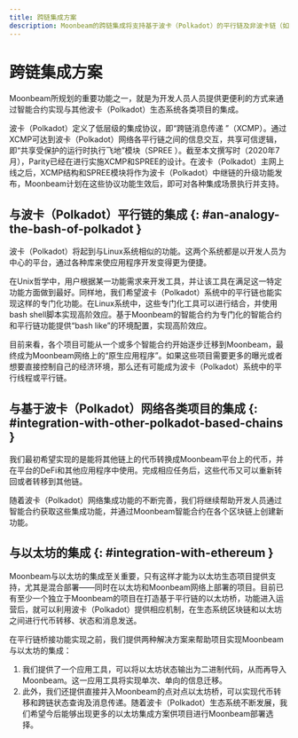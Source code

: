 ```yaml
---
title: 跨链集成方案
description: Moonbeam的跨链集成将支持基于波卡（Polkadot）的平行链及非波卡链（如以太坊）。
---
```


# 跨链集成方案

Moonbeam所规划的重要功能之一，就是为开发人员人员提供更便利的方式来通过智能合约实现与其他波卡（Polkadot）生态系统各类项目的集成。

波卡（Polkadot）定义了低层级的集成协议，即“跨链消息传递 ”（XCMP）。通过 XCMP可达到波卡（Polkadot）网络各平行链之间的信息交互，共享可信逻辑，即“共享受保护的运行时执行飞地”模块（SPREE ）。截至本文撰写时（2020年7月），Parity已经在进行实施XCMP和SPREE的设计。在波卡（Polkadot）主网上线之后，XCMP结构和SPREE模块将作为波卡（Polkadot）中继链的升级功能发布，Moonbeam计划在这些协议功能生效后，即可对各种集成场景执行并支持。

## 与波卡（Polkadot）平行链的集成 {: #an-analogy-the-bash-of-polkadot } 

波卡（Polkadot）将起到与Linux系统相似的功能。这两个系统都是以开发人员为中心的平台，通过各种库来使应用程序开发变得更为便捷。

在Unix哲学中，用户根据某一功能需求来开发工具，并让该工具在满足这一特定功能方面做到最好。同样地，我们希望波卡（Polkadot）系统中的平行链也能实现这样的专门化功能。在Linux系统中，这些专门化工具可以进行结合，并使用bash shell脚本实现高阶效应。基于Moonbeam的智能合约为专门化的智能合约和平行链功能提供“bash like”的环境配置，实现高阶效应。

目前来看，各个项目可能从一个或多个智能合约开始逐步迁移到Moonbeam，最终成为Moonbeam网络上的“原生应用程序”。如果这些项目需要更多的曝光或者想要直接控制自己的经济环境，那么还有可能成为波卡（Polkadot）系统中的平行线程或平行链。

## 与基于波卡（Polkadot）网络各类项目的集成 {: #integration-with-other-polkadot-based-chains } 

我们最初希望实现的是能将其他链上的代币转换成Moonbeam平台上的代币，并在平台的DeFi和其他应用程序中使用。完成相应任务后，这些代币又可以重新转回或者转移到其他链。

随着波卡（Polkadot）网络集成功能的不断完善，我们将继续帮助开发人员通过智能合约获取这些集成功能，并通过Moonbeam智能合约在各个区块链上创建新功能。

## 与以太坊的集成 {: #integration-with-ethereum } 

Moonbeam与以太坊的集成至关重要，只有这样才能为以太坊生态项目提供支持，尤其是混合部署——同时在以太坊和Moonbeam网络上部署的项目。目前已有至少一个独立于Moonbeam的项目在打造基于平行链的以太坊桥，功能进入运营后，就可以利用波卡（Polkadot）提供相应机制，在生态系统区块链和以太坊之间进行代币转移、状态和消息发送。

在平行链桥接功能实现之前，我们提供两种解决方案来帮助项目实现Moonbeam与以太坊的集成：

 1. 我们提供了一个应用工具，可以将以太坊状态输出为二进制代码，从而再导入Moonbeam。这一应用工具将实现单次、单向的信息迁移。
 2. 此外，我们还提供直接并入Moonbeam的点对点以太坊桥，可以实现代币转移和跨链状态查询及消息传递。随着波卡（Polkadot）生态系统不断发展，我们希望今后能够出现更多的以太坊集成方案供项目进行Moonbeam部署选择。